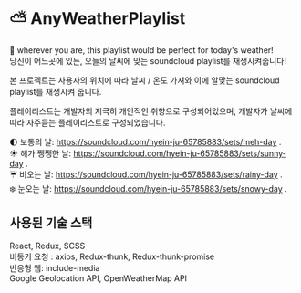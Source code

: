 # ⛅ AnyWeatherPlaylist
   
🌝 wherever you are, this playlist would be perfect for today's weather!   
당신이 어느곳에 있든, 오늘의 날씨에 맞는 soundcloud playlist를 재생시켜줍니다!   

본 프로젝트는 사용자의 위치에 따라 날씨 / 온도 가져와 이에 알맞는 soundcloud playlist를 재생시켜 줍니다.   

플레이리스트는 개발자의 지극히 개인적인 취향으로 구성되어있으며, 개발자가 날씨에 따라 자주듣는 플레이리스트로 구성되었습니다.   



🌓 보통의 날: https://soundcloud.com/hyein-ju-65785883/sets/meh-day .  
☀️ 해가 쨍쨍한 날: https://soundcloud.com/hyein-ju-65785883/sets/sunny-day .   
☔ 비오는 날: https://soundcloud.com/hyein-ju-65785883/sets/rainy-day .  
❄️ 눈오는 날: https://soundcloud.com/hyein-ju-65785883/sets/snowy-day .  


         
## 사용된 기술 스택
 
React, Redux, SCSS   
비동기 요청 : axios, Redux-thunk,  Redux-thunk-promise   
반응형 웹: include-media   
Google Geolocation API, OpenWeatherMap API  
